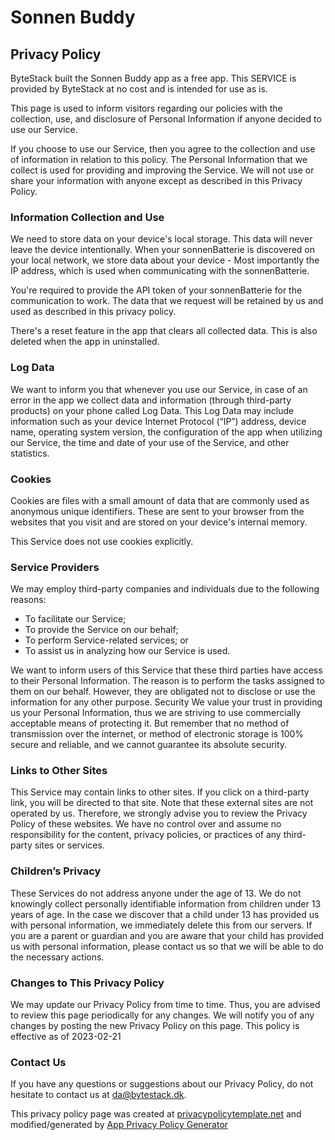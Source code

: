 # Sonnen Buddy

## Privacy Policy

ByteStack built the Sonnen Buddy app as a free app. This SERVICE is provided by ByteStack at no cost and is intended for use as is.

This page is used to inform visitors regarding our policies with the collection, use, and disclosure of Personal Information if anyone decided to use our Service.

If you choose to use our Service, then you agree to the collection and use of information in relation to this policy. The Personal Information that we collect is used for providing and improving the Service. We will not use or share your information with anyone except as described in this Privacy Policy.


### Information Collection and Use

We need to store data on your device's local storage. This data will never leave the device intentionally. When your sonnenBatterie is discovered on your local network, we store data about your device - Most importantly the IP address, which is used when communicating with the sonnenBatterie.

You're required to provide the API token of your sonnenBatterie for the communication to work. The data that we request will be retained by us and used as described in this privacy policy.

There's a reset feature in the app that clears all collected data. This is also deleted when the app in uninstalled.


### Log Data

We want to inform you that whenever you use our Service, in case of an error in the app we collect data and information (through third-party products) on your phone called Log Data. This Log Data may include information such as your device Internet Protocol (“IP”) address, device name, operating system version, the configuration of the app when utilizing our Service, the time and date of your use of the Service, and other statistics.


### Cookies

Cookies are files with a small amount of data that are commonly used as anonymous unique identifiers. These are sent to your browser from the websites that you visit and are stored on your device's internal memory.

This Service does not use cookies explicitly.


### Service Providers

We may employ third-party companies and individuals due to the following reasons:
- To facilitate our Service;
- To provide the Service on our behalf;
- To perform Service-related services; or
- To assist us in analyzing how our Service is used.

We want to inform users of this Service that these third parties have access to their Personal Information. The reason is to perform the tasks assigned to them on our behalf. However, they are obligated not to disclose or use the information for any other purpose.
Security
We value your trust in providing us your Personal Information, thus we are striving to use commercially acceptable means of protecting it. But remember that no method of transmission over the internet, or method of electronic storage is 100% secure and reliable, and we cannot guarantee its absolute security.


### Links to Other Sites

This Service may contain links to other sites. If you click on a third-party link, you will be directed to that site. Note that these external sites are not operated by us. Therefore, we strongly advise you to review the Privacy Policy of these websites. We have no control over and assume no responsibility for the content, privacy policies, or practices of any third-party sites or services.


### Children’s Privacy

These Services do not address anyone under the age of 13. We do not knowingly collect personally identifiable information from children under 13 years of age. In the case we discover that a child under 13 has provided us with personal information, we immediately delete this from our servers. If you are a parent or guardian and you are aware that your child has provided us with personal information, please contact us so that we will be able to do the necessary actions.


### Changes to This Privacy Policy

We may update our Privacy Policy from time to time. Thus, you are advised to review this page periodically for any changes. We will notify you of any changes by posting the new Privacy Policy on this page.
This policy is effective as of 2023-02-21


### Contact Us

If you have any questions or suggestions about our Privacy Policy, do not hesitate to contact us at da@bytestack.dk.

This privacy policy page was created at [privacypolicytemplate.net](https://privacypolicytemplate.net/) and modified/generated by [App Privacy Policy Generator](https://app-privacy-policy-generator.nisrulz.com/)
